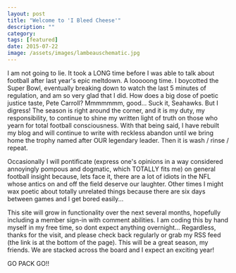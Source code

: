 ```yaml
---
layout: post
title: "Welcome to 'I Bleed Cheese'"
description: ""
category: 
tags: [featured]
date: 2015-07-22
image: /assets/images/lambeauschematic.jpg
---
```


<p>I am not going to lie. It took a LONG time before I was able to talk about football after last year's epic meltdown. A looooong time. I boycotted the Super Bowl, eventually breaking down to watch the last 5 minutes of regulation, and am so very glad that I did. How does a big dose of poetic justice taste, Pete Carroll? Mmmmmmm, good... Suck it, Seahawks. But I digress! The season is right around the corner, and it is my duty, my responsibility, to continue to shine my written light of truth on those who yearn for total football consciousness. With that being said, I have rebuilt my blog and will continue to write with reckless abandon until we bring home the trophy named after OUR legendary leader. Then it is wash / rinse / repeat.</p>
<p>Occasionally I will pontificate (express one's opinions in a way considered annoyingly pompous and dogmatic, which TOTALLY fits me) on general football insight because, lets face it, there are a lot of idiots in the NFL whose antics on and off the field deserve our laughter. Other times I might wax poetic about totally unrelated things because there are six days between games and I get bored easily...</p>
<p>This site will grow in functionality over the next several months, hopefully including a member sign-in with comment abilities. I am coding this by hand myself in my free time, so dont expect anything overnight... Regardless, thanks for the visit, and please check back regularly or grab my RSS feed (the link is at the bottom of the page). This will be a great season, my friends. We are stacked across the board and I expect an exciting year!</p>
<p>GO PACK GO!!</p>
